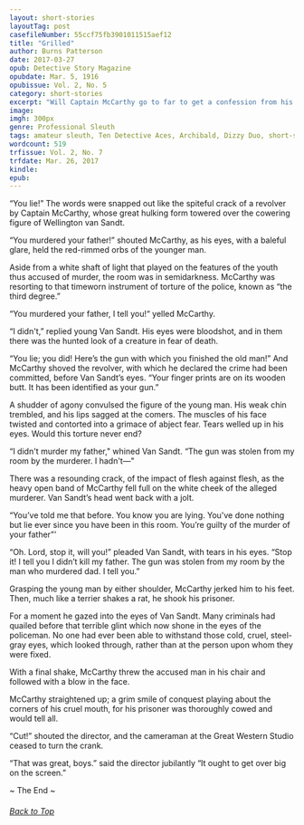 ```yaml
---
layout: short-stories
layoutTag: post
casefileNumber: 55ccf75fb3901011515aef12
title: "Grilled"
author: Burns Patterson
date: 2017-03-27
opub: Detective Story Magazine
opubdate: Mar. 5, 1916
opubissue: Vol. 2, No. 5
category: short-stories
excerpt: "Will Captain McCarthy go to far to get a confession from his suspect?"
image: 
imgh: 300px
genre: Professional Sleuth
tags: amateur sleuth, Ten Detective Aces, Archibald, Dizzy Duo, short-story
wordcount: 519
trfissue: Vol. 2, No. 7
trfdate: Mar. 26, 2017
kindle: 
epub: 
---
```


<!-- <section id="toc" class="toc">
  <header>
    <h6>Table of Contents</h6>
  </header>
<div id="drawer" markdown="1">
1. Auto generated table of contents
{:toc}
</div>
</section> table-of-contents -->

“You lie!” The words were snapped out like the spiteful crack of a
revolver by Captain McCarthy, whose great hulking form towered over the
cowering figure of Wellington van Sandt.

“You murdered your father!” shouted McCarthy, as his eyes, with a
baleful glare, held the red-rimmed orbs of the younger man.

Aside from a white shaft of light that played on the features of the
youth thus accused of murder, the room was in semidarkness. McCarthy was
resorting to that timeworn instrument of torture of the police, known as
“the third degree.”

“You murdered your father, I tell you!“ yelled McCarthy.

“I didn't,” replied young Van Sandt. His eyes were bloodshot, and in
them there was the hunted look of a creature in fear of death.

“You lie; you did! Here’s the gun with which you finished the old man!”
And McCarthy shoved the revolver, with which he declared the crime had
been committed, before Van Sandt’s eyes. “Your finger prints are on its
wooden butt. It has been identified as your gun.”

A shudder of agony convulsed the figure of the young man. His weak chin
trembled, and his lips sagged at the comers. The muscles of his face
twisted and contorted into a grimace of abject fear. Tears welled up in
his eyes. Would this torture never end?

“I didn't murder my father," whined Van Sandt. “The gun was stolen from
my room by the murderer. I hadn't—"

There was a resounding crack, of the impact of flesh against flesh, as
the heavy open band of McCarthy fell full on the white cheek of the
alleged murderer. Van Sandt’s head went back with a jolt.

“You’ve told me that before. You know you are lying. You've done nothing
but lie ever since you have been in this room. You’re guilty of the
murder of your father”’

“Oh. Lord, stop it, will you!” pleaded Van Sandt, with tears in his
eyes. “Stop it! I tell you I didn’t kill my father. The gun was stolen
from my room by the man who murdered dad. I tell you.”

Grasping the young man by either shoulder, McCarthy jerked him to his
feet. Then, much like a terrier shakes a rat, he shook his prisoner.

For a moment he gazed into the eyes of Van Sandt. Many criminals had
quailed before that terrible glint which now shone in the eyes of the
policeman. No one had ever been able to withstand those cold, cruel,
steel-gray eyes, which looked through, rather than at the person upon
whom they were fixed.

With a final shake, McCarthy threw the accused man in his chair and
followed with a blow in the face.

McCarthy straightened up; a grim smile of conquest playing about the
corners of his cruel mouth, for his prisoner was thoroughly cowed and
would tell all.

“Cut!” shouted the director, and the cameraman at the Great Western
Studio ceased to turn the crank.

“That was great, boys.” said the director jubilantly “It ought to get
over big on the screen.”

<p id="theend">~ The End ~
<h6 class="btt"><a href="#top">Back to Top</a></h6>